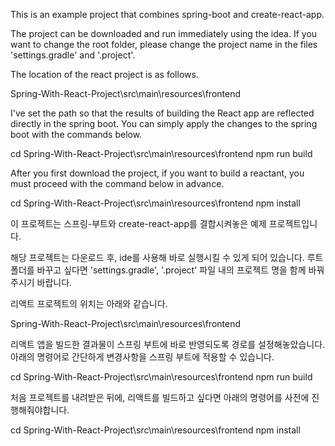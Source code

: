 This is an example project that combines spring-boot and create-react-app.

The project can be downloaded and run immediately using the idea. If you want to change the root folder, please change the project name in the files 'settings.gradle' and '.project'.

The location of the react project is as follows.

Spring-With-React-Project\src\main\resources\frontend

I've set the path so that the results of building the React app are reflected directly in the spring boot. You can simply apply the changes to the spring boot with the commands below.

cd Spring-With-React-Project\src\main\resources\frontend
npm run build

After you first download the project, if you want to build a reactant, you must proceed with the command below in advance.

cd Spring-With-React-Project\src\main\resources\frontend
npm install



이 프로젝트는 스프링-부트와 create-react-app를 결합시켜놓은 예제 프로젝트입니다.

해당 프로젝트는 다운로드 후, ide를 사용해 바로 실행시킬 수 있게 되어 있습니다. 루트 폴더를 바꾸고 싶다면 'settings.gradle', '.project' 파일 내의 프로젝트 명을 함께 바꿔주시기 바랍니다.

리액트 프로젝트의 위치는 아래와 같습니다.

Spring-With-React-Project\src\main\resources\frontend

리액트 앱을 빌드한 결과물이 스프링 부트에 바로 반영되도록 경로를 설정해놓았습니다. 아래의 명령어로 간단하게 변경사항을 스프링 부트에 적용할 수 있습니다.

cd Spring-With-React-Project\src\main\resources\frontend
npm run build

처음 프로젝트를 내려받은 뒤에, 리액트를 빌드하고 싶다면 아래의 명령어를 사전에 진행해줘야합니다.

cd Spring-With-React-Project\src\main\resources\frontend
npm install

